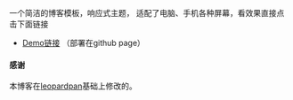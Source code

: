 
一个简洁的博客模板，响应式主题， 适配了电脑、手机各种屏幕，看效果直接点击下面链接
         
 * [Demo链接](https://song-hailong.github.io/) （部署在github page）         


#### 感谢   

本博客在[leopardpan](https://github.com/leopardpan/leopardpan.github.io)基础上修改的。  